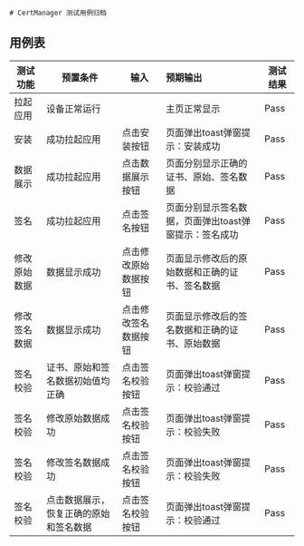     # CertManager 测试用例归档

## 用例表

| 测试功能   | 预置条件                               | 输入         | 预期输出                          | 测试结果 |
|--------| -------------------------------------- |------------|:------------------------------| -------- |
| 拉起应用   | 设备正常运行                           |            | 主页正常显示                        | Pass     |
| 安装     | 成功拉起应用                           | 点击安装按钮     | 页面弹出toast弹窗提示：安装成功            | Pass     |
| 数据展示   | 成功拉起应用                           | 点击数据展示按钮   | 页面分别显示正确的证书、原始、签名数据           | Pass     |
| 签名     | 成功拉起应用                           | 点击签名按钮   | 页面分别显示签名数据，页面弹出toast弹窗提示：签名成功 | Pass     |
| 修改原始数据 | 数据显示成功                           | 点击修改原始数据按钮 | 页面显示修改后的原始数据和正确的证书、签名数据       | Pass     |
| 修改签名数据 | 数据显示成功                           | 点击修改签名数据按钮 | 页面显示修改后的签名数据和正确的证书、原始数据       | Pass     |
| 签名校验   | 证书、原始和签名数据初始值均正确       | 点击签名校验按钮   | 页面弹出toast弹窗提示：校验通过            | Pass     |
| 签名校验   | 修改原始数据成功                       | 点击签名校验按钮   | 页面弹出toast弹窗提示：校验失败            | Pass     |
| 签名校验   | 修改签名数据成功                       | 点击签名校验按钮   | 页面弹出toast弹窗提示：校验失败            | Pass     |
| 签名校验   | 点击数据展示，恢复正确的原始和签名数据 | 点击签名校验按钮   | 页面弹出toast弹窗提示：校验通过            | Pass     |

